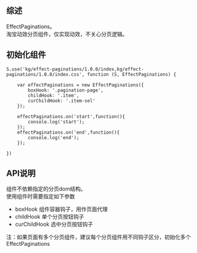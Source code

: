 ## 综述

EffectPaginations。  
淘宝动效分页组件，仅实现动效，不关心分页逻辑。

## 初始化组件
		
    S.use('kg/effect-paginations/1.0.0/index,kg/effect-paginations/1.0.0/index.css', function (S, EffectPaginations) {
        
        var effectPaginations = new EffectPaginations({
            boxHook: '.pagination-page',
            childHook: '.item',
            curChildHook: '.item-sel'
        });

        effectPaginations.on('start',function(){
            console.log('start');
        });
        effectPaginations.on('end',function(){
            console.log('end');
        });

    })

## API说明

组件不依赖指定的分页dom结构。  
使用组件时需要指定如下参数
  
  *  boxHook 组件容器钩子，用作页面代理  
  *  childHook 单个分页按钮钩子  
  *  curChildHook 选中分页按钮钩子  

注：如果页面有多个分页组件，建议每个分页组件用不同钩子区分，初始化多个 EffectPaginations
